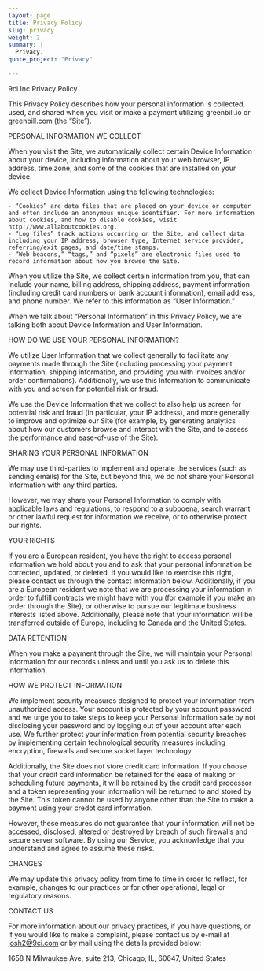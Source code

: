 ```yaml
---
layout: page
title: Privacy Policy
slug: privacy
weight: 2
summary: |
  Privacy.
quote_project: "Privacy"

---
```

9ci Inc Privacy Policy

This Privacy Policy describes how your personal information is collected, used, and shared when you visit or make a payment utilizing greenbill.io or greenbill.com (the “Site”).

PERSONAL INFORMATION WE COLLECT

When you visit the Site, we automatically collect certain Device Information about your device, including information about your web browser, IP address, time zone, and some of the cookies that are installed on your device.

We collect Device Information using the following technologies:

    - “Cookies” are data files that are placed on your device or computer and often include an anonymous unique identifier. For more information about cookies, and how to disable cookies, visit http://www.allaboutcookies.org.
    - “Log files” track actions occurring on the Site, and collect data including your IP address, browser type, Internet service provider, referring/exit pages, and date/time stamps.
    - “Web beacons,” “tags,” and “pixels” are electronic files used to record information about how you browse the Site.

When you utilize the Site, we collect certain information from you, that can include your name, billing address, shipping address, payment information (including credit card numbers or bank account information), email address, and phone number.  We refer to this information as “User Information.”

When we talk about “Personal Information” in this Privacy Policy, we are talking both about Device Information and User Information.

HOW DO WE USE YOUR PERSONAL INFORMATION?

We utilize User Information that we collect generally to facilitate any payments made through the Site (including processing your payment information, shipping information, and providing you with invoices and/or order confirmations).  Additionally, we use this Information to
communicate with you and screen for potential risk or fraud.

We use the Device Information that we collect to also help us screen for potential risk and fraud (in particular, your IP address), and more generally to improve and optimize our Site (for example, by generating analytics about how our customers browse and interact with the Site, and to assess the performance and ease-of-use of the Site).

SHARING YOUR PERSONAL INFORMATION

We may use third-parties to implement and operate the services (such as sending emails) for the Site, but beyond this, we do not share your Personal Information with any third parties.

However, we may share your Personal Information to comply with applicable laws and regulations, to respond to a subpoena, search warrant or other lawful request for information we receive, or to otherwise protect our rights.

YOUR RIGHTS

If you are a European resident, you have the right to access personal information we hold about you and to ask that your personal information be corrected, updated, or deleted. If you would like to exercise this right, please contact us through the contact information below.
Additionally, if you are a European resident we note that we are processing your information in order to fulfill contracts we might have with you (for example if you make an order through the Site), or otherwise to pursue our legitimate business interests listed above.  Additionally, please note that your information will be transferred outside of Europe, including to Canada and the United States.


DATA RETENTION

When you make a payment through the Site, we will maintain your Personal Information for our records unless and until you ask us to delete this information.

HOW WE PROTECT INFORMATION

We implement security measures designed to protect your information from unauthorized access. Your account is protected by your account
password and we urge you to take steps to keep your Personal Information safe by not disclosing your password and by logging out
of your account after each use. We further protect your information from potential security breaches by implementing certain
technological security measures including encryption, firewalls and secure socket layer technology.

Additionally, the Site does not store credit card information.  If you choose that your credit card information be retained for the ease of making or scheduling future payments, it will be retained by the credit card processor and a token representing your information will be returned to and stored by the Site.  This token cannot be used by anyone other than the Site to make a payment using your credot card information.  

However, these measures do not guarantee that your information will not be accessed, disclosed, altered or destroyed by breach of such firewalls and secure server software. By using our Service, you acknowledge that you understand and agree to assume these risks.

CHANGES

We may update this privacy policy from time to time in order to reflect, for example, changes to our practices or for other operational, legal or regulatory reasons.

CONTACT US

For more information about our privacy practices, if you have questions, or if you would like to make a complaint, please contact us by e-mail at josh2@9ci.com or by mail using the details provided below:

  1658 N Milwaukee Ave, suite 213, Chicago, IL, 60647, United States
